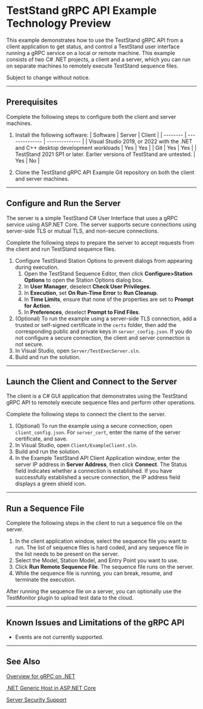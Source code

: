 # TestStand gRPC API Example Technology Preview

This example demonstrates how to use the TestStand gRPC API from a client application to get status, and control a TestStand user interface running a gRPC service on a local or remote machine. This example consists of two C# .NET projects, a client and a server, which you can run on separate machines to remotely execute TestStand sequence files. 

Subject to change without notice.

---

## Prerequisites

Complete the following steps to configure both the client and server machines.

1. Install the following software:
    | Software | Server | Client |
    | -------- | -------------- | -------------- |
    | Visual Studio 2019, or 2022 with the .NET and C++ desktop development workloads | Yes | Yes |
    | Git | Yes | Yes |
    | TestStand 2021 SP1 or later. Earlier versions of TestStand are untested. | Yes | No |

2. Clone the TestStand gRPC API Example Git repository on both the client and server machines.

---

## Configure and Run the Server

The server is a simple TestStand C# User Interface that uses a gRPC service using ASP.NET Core. The server supports secure connections using server-side TLS or mutual TLS, and non-secure connections.

Complete the following steps to prepare the server to accept requests from the client and run TestStand sequence files.
1. Configure TestStand Station Options to prevent dialogs from appearing during execution.
    1. Open the TestStand Sequence Editor, then click **Configure>Station Options** to open the Station Options dialog box.
    2. In **User Manager**, deselect **Check User Privileges**.
    3. In **Execution**, set **On Run-Time Error** to **Run Cleanup**.
    4. In **Time Limits**, ensure that none of the properties are set to **Prompt for Action**.
    5. In **Preferences**, deselect **Prompt to Find Files**.
2. (Optional) To run the example using a server-side TLS connection, add a trusted or self-signed certificate in the `certs` folder, then add the corresponding public and private keys in `server_config.json`. If you do not configure a secure connection, the client and server connection is not secure.
3. In Visual Studio, open `Server/TestExecServer.sln`.
4. Build and run the solution.

---

## Launch the Client and Connect to the Server

The client is a C# GUI application that demonstrates using the TestStand gRPC API to remotely execute sequence files and perform other operations.

Complete the following steps to connect the client to the server.
1. (Optional) To run the example using a secure connection, open `client_config.json`. For `server_cert`, enter the name of the server certificate, and save.
2. In Visual Studio, open `Client/ExampleClient.sln`.
2. Build and run the solution.
3. In the Example TestStand API Client Application window, enter the server IP address in **Server Address**, then click **Connect**. The Status field indicates whether a connection is established. If you have successfully established a secure connection, the IP address field displays a green shield icon. 

---

## Run a Sequence File

Complete the following steps in the client to run a sequence file on the server. 
1. In the client application window, select the sequence file you want to run. The list of sequence files is hard coded, and any sequence file in the list needs to be present on the server.
2. Select the Model, Station Model, and Entry Point you want to use.
3. Click **Run Remote Sequence File**. The sequence file runs on the server. 
4. While the sequence file is running, you can break, resume, and terminate the execution. 

After running the sequence file on a server, you can optionally use the TestMonitor plugin to upload test data to the cloud.

---

## Known Issues and Limitations of the gRPC API

- Events are not currently supported.

---

## See Also
[Overview for gRPC on .NET](https://docs.microsoft.com/en-us/aspnet/core/grpc/?view=aspnetcore-5.0)

[.NET Generic Host in ASP.NET Core](https://docs.microsoft.com/en-us/aspnet/core/fundamentals/host/generic-host?view=aspnetcore-5.0)

[Server Security Support](https://github.com/ni/grpc-device/wiki/Server-Security-Support)
